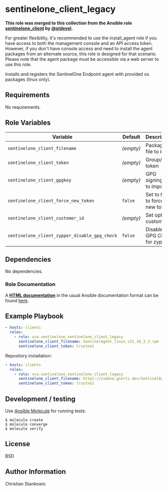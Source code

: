 # sentinelone_client_legacy

**This role was merged to this collection from the Ansible role [sentinelone_client](https://github.com/stdevel/ansible-sentinelone_client) by [@stdevel](https://github.com/stdevel).**

For greater flexibility, it's recommended to use the install_agent role if you have access to both the management console and an API access token. However, if you don't have console access and need to install the agent packages from an alternate source, this role is designed for that scenario. Please note that the agent package must be accessible via a web server to use this role.

Installs and registers the SentinelOne Endpoint agent with provided os packages (linux only).

## Requirements

No requirements.

## Role Variables

| Variable                                          | Default   | Description                      |
| ------------------------------------------------- | --------- | -------------------------------- |
| `sentinelone_client_filename`                     | *(empty)* | Package file to install          |
| `sentinelone_client_token`                        | *(empty)* | Group/Site token                 |
| `sentinelone_client_gpgkey`                       | *(empty)* | GPG signing key to import        |
| `sentinelone_client_force_new_token`              | `false`   | Set to true to force a new token |
| `sentinelone_client_customer_id`                  | *(empty)* | Set optional customer id         |
| `sentinelone_client_zypper_disable_gpg_check`     | `false`   | Disable GPG Check for zypper     |

## Dependencies

No dependencies.

### Role Documentation
A **[HTML documentation](https://svalabs.github.io/sva.sentinelone/branch/main/collections/sva/sentinelone/sentinelone_client_legacy_role.html)** in the usual Ansible documentation format can be found [here](https://svalabs.github.io/sva.sentinelone/branch/main/collections/sva/sentinelone/sentinelone_client_legacy_role.html).

## Example Playbook

```yml
- hosts: clients
  roles:
    - role: sva.sentinelone.sentinelone_client_legacy
      sentinelone_client_filename: SentinelAgent_linux_v21_10_3_3.rpm
      sentinelone_client_token: trustno1
```

Repository installation:

```yml
- hosts: clients
  roles:
    - role: sva.sentinelone.sentinelone_client_legacy
      sentinelone_client_filename: https://simone.giertz.dev/SentinelAgent_linux_v13_37.deb
      sentinelone_client_token: trustno1
```

## Development / testing

Use [Ansible Molecule](https://molecule.readthedocs.io/en/latest/index.html) for running tests:

```shell
$ molecule create
$ molecule converge
$ molecule verify
```

## License

BSD

## Author Information

Christian Stankowic
